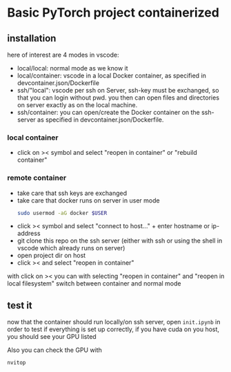 # Basic PyTorch project containerized

## installation

here of interest are 4 modes in vscode:

- local/local: normal mode as we know it
- local/container: vscode in a local Docker container, as specified in devcontainer.json/Dockerfile
- ssh/"local": vscode per ssh on Server, ssh-key must be exchanged, so that you can login without pwd. you then can open files and directories on server exactly as on the local machine.
- ssh/container: you can open/create the Docker container on the ssh-server as specified in devcontainer.json/Dockerfile.

### local container

- click on >< symbol  and select "reopen in container" or "rebuild container" 

### remote container

- take care that ssh keys are exchanged
- take care that docker runs on server in user mode
    ```sh
    sudo usermod -aG docker $USER
    ```
- click >< symbol  and select "connect to host..." + enter hostname or ip-address
- git clone this repo on the ssh server (either with ssh or using the shell in vscode which already runs on server)
- open project dir on host
- click ><  and select "reopen in container"

with click on >< you can with selecting "reopen in container" and "reopen in local filesystem" switch between container and normal mode

## test it

now that the container should run locally/on ssh server, open `init.ipynb` in order to test if everything is set up correctly, if you have cuda on you host, you should see your GPU listed

Also you can check the GPU with 
```sh
nvitop
```

